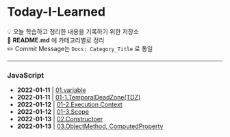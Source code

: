 # Today-I-Learned
💡 오늘 학습하고 정리한 내용을 기록하기 위한 저장소 <br>
💬 **README.md** 에 카테고리별로 정리 <br>
✏️ Commit Message는 `Docs: Category_Title` 로 통일

<hr>

### JavaScript
- **2022-01-11** | <a href="https://github.com/dev-ku/Today-I-Learned/blob/main/javascript/01.variable.md">01.variable</a>
- **2022-01-11** | <a href="https://github.com/dev-ku/Today-I-Learned/blob/main/javascript/01-1.TemporalDeadZone(TDZ).md">01-1.TemporalDeadZone(TDZ)</a>
- **2022-01-12** | <a href="https://github.com/dev-ku/Today-I-Learned/blob/main/javascript/01-2.Execution%20Context.md">01-2.Execution Context</a>
- **2022-01-12** | <a href="https://github.com/dev-ku/Today-I-Learned/blob/main/javascript/01-3.Scope.md">01-3.Scope</a>
- **2022-01-13** | <a href="https://github.com/dev-ku/Today-I-Learned/blob/main/javascript/02.Constructoer.md">02.Constructoer</a>
- **2022-01-13** | <a href="https://github.com/dev-ku/Today-I-Learned/blob/main/javascript/03.ObjectMethod%2C%20ComputedProperty.md">03.ObjectMethod, ComputedProperty</a>


